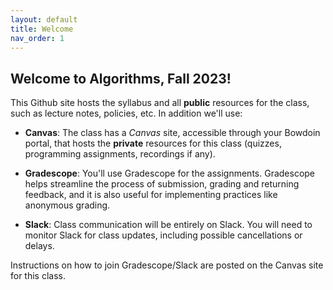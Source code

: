 ```yaml
---
layout: default 
title: Welcome
nav_order: 1
---
```



## Welcome to Algorithms, Fall 2023! 

This Github site hosts the syllabus and all **public** resources for the class, such as lecture notes, policies, etc.  In addition we'll use: 

* __Canvas__: The class  has  a _Canvas_ site, accessible through your Bowdoin portal, that hosts the **private** resources for this class (quizzes, programming assignments, recordings if any). 

* __Gradescope__:  You'll use Gradescope for the assignments. Gradescope helps streamline the process of submission, grading and returning feedback, and it is also useful for implementing practices like anonymous grading.

* __Slack__: Class communication will be entirely on Slack. You will need to monitor Slack for class updates, including possible cancellations or delays. 

Instructions on how to join Gradescope/Slack are posted on the Canvas site for this class. 
